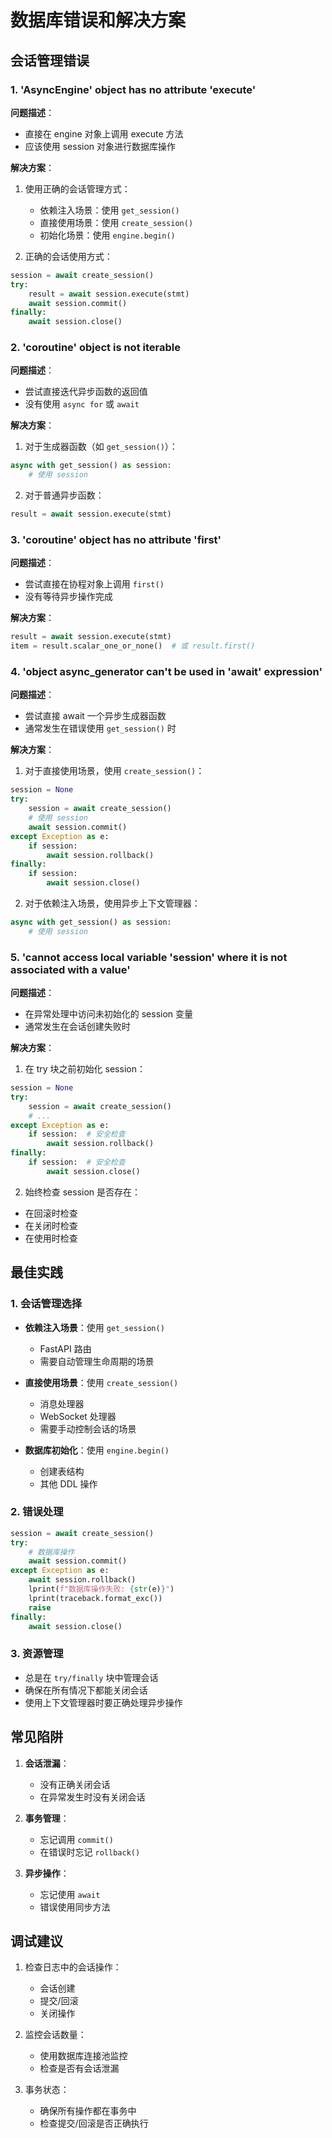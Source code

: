 # 数据库错误和解决方案

## 会话管理错误

### 1. 'AsyncEngine' object has no attribute 'execute'
**问题描述**：
- 直接在 engine 对象上调用 execute 方法
- 应该使用 session 对象进行数据库操作

**解决方案**：
1. 使用正确的会话管理方式：
   - 依赖注入场景：使用 `get_session()`
   - 直接使用场景：使用 `create_session()`
   - 初始化场景：使用 `engine.begin()`

2. 正确的会话使用方式：
```python
session = await create_session()
try:
    result = await session.execute(stmt)
    await session.commit()
finally:
    await session.close()
```

### 2. 'coroutine' object is not iterable
**问题描述**：
- 尝试直接迭代异步函数的返回值
- 没有使用 `async for` 或 `await`

**解决方案**：
1. 对于生成器函数（如 `get_session()`）：
```python
async with get_session() as session:
    # 使用 session
```

2. 对于普通异步函数：
```python
result = await session.execute(stmt)
```

### 3. 'coroutine' object has no attribute 'first'
**问题描述**：
- 尝试直接在协程对象上调用 `first()`
- 没有等待异步操作完成

**解决方案**：
```python
result = await session.execute(stmt)
item = result.scalar_one_or_none()  # 或 result.first()
```

### 4. 'object async_generator can't be used in 'await' expression'
**问题描述**：
- 尝试直接 await 一个异步生成器函数
- 通常发生在错误使用 `get_session()` 时

**解决方案**：
1. 对于直接使用场景，使用 `create_session()`：
```python
session = None
try:
    session = await create_session()
    # 使用 session
    await session.commit()
except Exception as e:
    if session:
        await session.rollback()
finally:
    if session:
        await session.close()
```

2. 对于依赖注入场景，使用异步上下文管理器：
```python
async with get_session() as session:
    # 使用 session
```

### 5. 'cannot access local variable 'session' where it is not associated with a value'
**问题描述**：
- 在异常处理中访问未初始化的 session 变量
- 通常发生在会话创建失败时

**解决方案**：
1. 在 try 块之前初始化 session：
```python
session = None
try:
    session = await create_session()
    # ...
except Exception as e:
    if session:  # 安全检查
        await session.rollback()
finally:
    if session:  # 安全检查
        await session.close()
```

2. 始终检查 session 是否存在：
- 在回滚时检查
- 在关闭时检查
- 在使用时检查

## 最佳实践

### 1. 会话管理选择
- **依赖注入场景**：使用 `get_session()`
  - FastAPI 路由
  - 需要自动管理生命周期的场景

- **直接使用场景**：使用 `create_session()`
  - 消息处理器
  - WebSocket 处理器
  - 需要手动控制会话的场景

- **数据库初始化**：使用 `engine.begin()`
  - 创建表结构
  - 其他 DDL 操作

### 2. 错误处理
```python
session = await create_session()
try:
    # 数据库操作
    await session.commit()
except Exception as e:
    await session.rollback()
    lprint(f"数据库操作失败: {str(e)}")
    lprint(traceback.format_exc())
    raise
finally:
    await session.close()
```

### 3. 资源管理
- 总是在 `try/finally` 块中管理会话
- 确保在所有情况下都能关闭会话
- 使用上下文管理器时要正确处理异步操作

## 常见陷阱

1. **会话泄漏**：
   - 没有正确关闭会话
   - 在异常发生时没有关闭会话

2. **事务管理**：
   - 忘记调用 `commit()`
   - 在错误时忘记 `rollback()`

3. **异步操作**：
   - 忘记使用 `await`
   - 错误使用同步方法

## 调试建议

1. 检查日志中的会话操作：
   - 会话创建
   - 提交/回滚
   - 关闭操作

2. 监控会话数量：
   - 使用数据库连接池监控
   - 检查是否有会话泄漏

3. 事务状态：
   - 确保所有操作都在事务中
   - 检查提交/回滚是否正确执行
